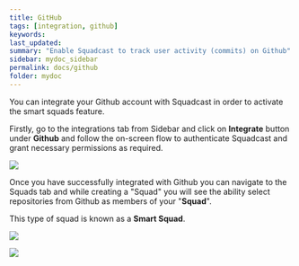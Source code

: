 ```yaml
---
title: GitHub
tags: [integration, github]
keywords: 
last_updated: 
summary: "Enable Squadcast to track user activity (commits) on Github"
sidebar: mydoc_sidebar
permalink: docs/github
folder: mydoc
---
```


You can integrate your Github account with Squadcast in order to activate the smart squads feature.

Firstly, go to the integrations tab from Sidebar and click on **Integrate** button under **Github** and follow the on-screen flow to authenticate Squadcast and grant necessary permissions as required.

![](images/github_1.png)

Once you have successfully integrated with Github you can navigate to the Squads tab and while creating a "Squad" you will see the ability select repositories from Github as members of your "**Squad**".

This type of squad is known as a **Smart Squad**.

![](images/github_2.png)

![](images/github_3.png)
